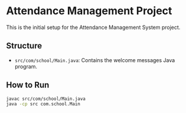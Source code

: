 # Attendance Management Project

This is the initial setup for the Attendance Management System project.

## Structure
- `src/com/school/Main.java`: Contains the welcome messages Java program.

## How to Run
```bash
javac src/com/school/Main.java
java -cp src com.school.Main
